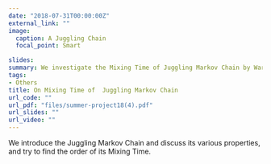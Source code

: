 ```yaml
---
date: "2018-07-31T00:00:00Z"
external_link: ""
image:
  caption: A Juggling Chain
  focal_point: Smart

slides: 
summary: We investigate the Mixing Time of Juggling Markov Chain by Warrington.
tags:
- Others
title: On Mixing Time of  Juggling Markov Chain
url_code: ""
url_pdf: "files/summer-project18(4).pdf"
url_slides: ""
url_video: ""
---
```


We introduce the Juggling Markov Chain and discuss its various properties, and try to find the order of its Mixing Time.